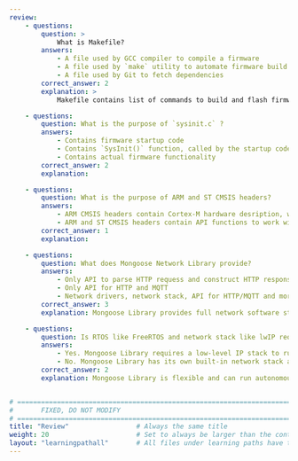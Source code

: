 ```yaml
---
review:
    - questions:
        question: >
            What is Makefile?
        answers:
            - A file used by GCC compiler to compile a firmware
            - A file used by `make` utility to automate firmware build
            - A file used by Git to fetch dependencies
        correct_answer: 2
        explanation: >
            Makefile contains list of commands to build and flash firmware

    - questions:
        question: What is the purpose of `sysinit.c` ?
        answers:
            - Contains firmware startup code
            - Contains `SysInit()` function, called by the startup code
            - Contains actual firmware functionality
        correct_answer: 2                   
        explanation: 

    - questions:
        question: What is the purpose of ARM and ST CMSIS headers?
        answers:
            - ARM CMSIS headers contain Cortex-M hardware desription, whilst ST CMSIS headers contain peripheral definitions for specific ST MCUs
            - ARM and ST CMSIS headers contain API functions to work with a specific MCU
        correct_answer: 1
        explanation: 

    - questions:
        question: What does Mongoose Network Library provide?
        answers:
            - Only API to parse HTTP requess and construct HTTP responses
            - Only API for HTTP and MQTT
            - Network drivers, network stack, API for HTTP/MQTT and more
        correct_answer: 3
        explanation: Mongoose Library provides full network software stack

    - questions:
        question: Is RTOS like FreeRTOS and network stack like lwIP required to use Mongoose Library?
        answers:
            - Yes. Mongoose Library requires a low-level IP stack to run on
            - No. Mongoose Library has its own built-in network stack and can run with or without RTOS. Alternatively, it can run on top of some other stack like lwIP
        correct_answer: 2
        explanation: Mongoose Library is flexible and can run autonomously, or use an external TCP/IP stack


# ================================================================================
#       FIXED, DO NOT MODIFY
# ================================================================================
title: "Review"                 # Always the same title
weight: 20                      # Set to always be larger than the content in this path
layout: "learningpathall"       # All files under learning paths have this same wrapper
---
```

